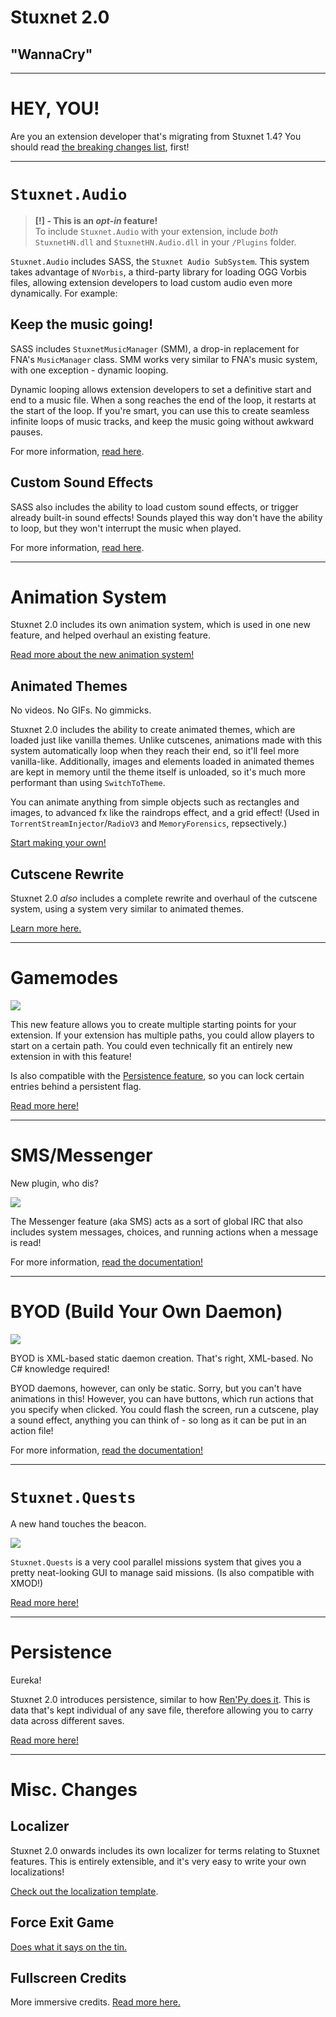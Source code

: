 # Stuxnet 2.0
## "WannaCry"
---

# HEY, YOU!
Are you an extension developer that's migrating from Stuxnet 1.4? You should read [the breaking changes list](2.0BreakingChanges.txt), first!

---

# `Stuxnet.Audio`
> **[!] - This is an *opt-in* feature!**  
> To include `Stuxnet.Audio` with your extension, include *both* `StuxnetHN.dll` and `StuxnetHN.Audio.dll` in your `/Plugins` folder.

`Stuxnet.Audio` includes SASS, the `Stuxnet Audio SubSystem`. This system takes advantage of `NVorbis`, a third-party library for loading OGG Vorbis files, allowing extension developers to load custom audio even more dynamically. For example:

## Keep the music going!
SASS includes `StuxnetMusicManager` (SMM), a drop-in replacement for FNA's `MusicManager` class. SMM works very similar to FNA's music system, with one exception - dynamic looping.

Dynamic looping allows extension developers to set a definitive start and end to a music file. When a song reaches the end of the loop, it restarts at the start of the loop. If you're smart, you can use this to create seamless infinite loops of music tracks, and keep the music going without awkward pauses.

For more information, [read here](./Stuxnet.Audio/docs/StuxnetMusicManager.md).

## Custom Sound Effects
SASS also includes the ability to load custom sound effects, or trigger already built-in sound effects! Sounds played this way don't have the ability to loop, but they won't interrupt the music when played.

For more information, [read here](./Stuxnet.Audio/docs/Actions.md#playcustomsound-soundfilestring-).

---

# Animation System
Stuxnet 2.0 includes its own animation system, which is used in one new feature, and helped overhaul an existing feature.

[Read more about the new animation system!](./docs/animations/README.md)

## Animated Themes
No videos. No GIFs. No gimmicks.

Stuxnet 2.0 includes the ability to create animated themes, which are loaded just like vanilla themes. Unlike cutscenes, animations made with this system automatically loop when they reach their end, so it'll feel more vanilla-like. Additionally, images and elements loaded in animated themes are kept in memory until the theme itself is unloaded, so it's much more performant than using `SwitchToTheme`.

You can animate anything from simple objects such as rectangles and images, to advanced fx like the raindrops effect, and a grid effect! (Used in `TorrentStreamInjector`/`RadioV3` and `MemoryForensics`, repsectively.)

[Start making your own!](./docs/animations/AnimatedThemes.md)

## Cutscene Rewrite
Stuxnet 2.0 *also* includes a complete rewrite and overhaul of the cutscene system, using a system very similar to animated themes.

[Learn more here.](./docs/animations/CutsceneFormat.md)

---

# Gamemodes
![](./docs/images/gm_example.jpg)

This new feature allows you to create multiple starting points for your extension. If your extension has multiple paths, you could allow players to start on a certain path. You could even technically fit an entirely new extension in with this feature!

Is also compatible with the [Persistence feature](#persistence), so you can lock certain entries behind a persistent flag.

[Read more here!](./docs/StuxnetConfig.md#gamemode)

---

# SMS/Messenger
New plugin, who dis?

![](./docs/images/sms_example.jpg)

The Messenger feature (aka SMS) acts as a sort of global IRC that also includes system messages, choices, and running actions when a message is read!

For more information, [read the documentation!](./docs/sms/SMSBasics.md)

---

# BYOD (Build Your Own Daemon)
![](./docs/images/byod_example.jpg)

BYOD is XML-based static daemon creation. That's right, XML-based. No C# knowledge required!

BYOD daemons, however, can only be static. Sorry, but you can't have animations in this! However, you can have buttons, which run actions that you specify when clicked. You could flash the screen, run a cutscene, play a sound effect, anything you can think of - so long as it can be put in an action file!

For more information, [read the documentation!](./docs/byod/BYOD_README.md)

---

# `Stuxnet.Quests`
A new hand touches the beacon.

![](./docs/images/quests_example.jpg)

`Stuxnet.Quests` is a very cool parallel missions system that gives you a pretty neat-looking GUI to manage said missions. (Is also compatible with XMOD!)

[Read more here!](./docs/Quests.md)

---

# Persistence
Eureka!

Stuxnet 2.0 introduces persistence, similar to how [Ren'Py does it](https://www.renpy.org/doc/html/persistent.html). This is data that's kept individual of any save file, therefore allowing you to carry data across different saves.

[Read more here!](./docs/Actions.md#persistence)

---

# Misc. Changes
## Localizer
Stuxnet 2.0 onwards includes its own localizer for terms relating to Stuxnet features. This is entirely extensible, and it's very easy to write your own localizations!

[Check out the localization template](./StuxnetLocalizations/template.json).

## Force Exit Game
[Does what it says on the tin.](./docs/Actions.md#forceclosegame-)

## Fullscreen Credits
More immersive credits. [Read more here.](./docs/Actions.md#fullscreen-credits)